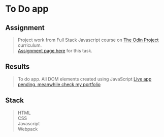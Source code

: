 # To Do app

## Assignment

> Project work from Full Stack Javascript course on [The Odin Project](https://www.theodinproject.com) curriculum.  
> [Assignment page here](https://www.theodinproject.com/paths/full-stack-javascript/courses/javascript/lessons/todo-list) for this task.

## Results

> To do app. All DOM elements created using JavaScript  [Live app pending, meanwhile check my portfolio](https://davli.netlify.app)

## Stack

> HTML  
> CSS  
> Javascript  
> Webpack
